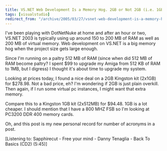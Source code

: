 ```yaml
---
title: VS.NET Web Development Is a Memory Hog. 2GB or Not 2GB (i.e. 1GB)?
tags: [visualstudio]
redirect_from: "/archive/2005/03/27/vsnet-web-development-is-a-memory-hog-2gb-or-not-2gb-ie-1gb.aspx/"
---
```


I've been playing with DotNetNuke at home and after an hour or two,
VS.NET 2003 is typically using up around 150 to 200 MB of RAM as well as
200 MB of virtual memory. Web development on VS.NET is a big memory hog
when the project size gets large enough.

Since I'm running on a paltry 512 MB of RAM (since when did 512 MB of
RAM become paltry? I spent $99 to upgrade my Amiga from 512 KB of RAM
to 1MB, but I digress) I thought it's about time to upgrade my system.

Looking at prices today, I found a nice deal on a 2GB Kingston kit
(2x1GB) for $278.98. Not a bad price, eh? I'm wondering if 2GB is just
plain overkill. Then again, if I run some virtual pc instances, I might
want that extra memory.

Compare this to a Kingston 1GB kit (2x512MB) for $94.48. 1GB is a lot
cheaper. I should mention that I have a 800 MHZ FSB so I'm looking at
PC3200 DDR 400 memory cards.

Oh, and this post is my new personal record for number of acronyms in a
post.

[Listening to: Sapphirecut - Free your mind - Danny Tenaglia - Back To
Basics (CD2) (5:45)]


